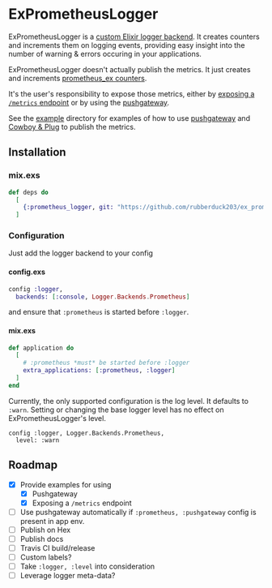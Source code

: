 # ExPrometheusLogger

ExPrometheusLogger is a [custom Elixir logger backend](https://hexdocs.pm/logger/Logger.html#module-custom-backends).
It creates counters and increments them on logging events, providing easy insight into the number of warning & errors occuring in your applications.

ExPrometheusLogger doesn't actually publish the metrics.
It just creates and increments [prometheus_ex counters](https://hexdocs.pm/prometheus_ex/Prometheus.Metric.Counter.html#content).

It's the user's responsibility to expose those metrics,
either by [exposing a `/metrics` endpoint](https://medium.com/@brucepomeroy/publishing-metrics-to-prometheus-from-elixir-bb70efcd6ec1)
or by using the [pushgateway](https://github.com/deadtrickster/prometheus-push).

See the [example](example/) directory for examples of how to use [pushgateway](example/pushgateway) and [Cowboy & Plug](example/cowboy) to publish the metrics.

## Installation

### mix.exs

```elixir
def deps do
  [
    {:prometheus_logger, git: "https://github.com/rubberduck203/ex_prometheus_logger.git", tag: "0.1.0"},
  ]
```

<!--
If [available in Hex](https://hex.pm/docs/publish), the package can be installed
by adding `prometheus_logger` to your list of dependencies in `mix.exs`:

```elixir
def deps do
  [
    {:prometheus_logger, "~> 0.1.0"}
  ]
end
```
-->

### Configuration

Just add the logger backend to your config

#### config.exs

```elixir
config :logger,
  backends: [:console, Logger.Backends.Prometheus]
```

and ensure that `:prometheus` is started before `:logger`.

#### mix.exs

```elixir
def application do
  [
    # :prometheus *must* be started before :logger
    extra_applications: [:prometheus, :logger]
  ]
end
```

Currently, the only supported configuration is the log level.
It defaults to `:warn`.
Setting or changing the base logger level has no effect on ExPrometheusLogger's level.

```
config :logger, Logger.Backends.Prometheus,
  level: :warn
```

<!--
Documentation can be generated with [ExDoc](https://github.com/elixir-lang/ex_doc)
and published on [HexDocs](https://hexdocs.pm). Once published, the docs can
be found at [https://hexdocs.pm/prometheus_logger](https://hexdocs.pm/prometheus_logger).
-->

## Roadmap

- [x] Provide examples for using
   - [x] Pushgateway
   - [x] Exposing a `/metrics` endpoint
- [ ] Use pushgateway automatically if `:prometheus, :pushgateway` config is present in app env.
- [ ] Publish on Hex
- [ ] Publish docs
- [ ] Travis CI build/release
- [ ] Custom labels?
- [ ] Take `:logger, :level` into consideration
- [ ] Leverage logger meta-data?

